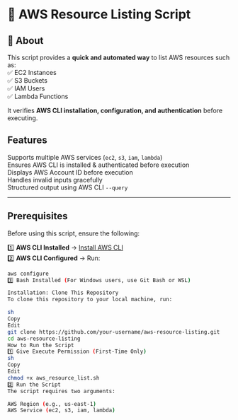 # 🚀 AWS Resource Listing Script

## 📖 About

This script provides a **quick and automated way** to list AWS resources such as:  
✅ EC2 Instances  
✅ S3 Buckets  
✅ IAM Users  
✅ Lambda Functions

It verifies **AWS CLI installation, configuration, and authentication** before executing.

## Features

Supports multiple AWS services (`ec2`, `s3`, `iam`, `lambda`)  
 Ensures AWS CLI is installed & authenticated before execution  
 Displays AWS Account ID before execution  
 Handles invalid inputs gracefully  
 Structured output using AWS CLI `--query`

---

## Prerequisites

Before using this script, ensure the following:

1️⃣ **AWS CLI Installed** → [Install AWS CLI](https://aws.amazon.com/cli/)  
2️⃣ **AWS CLI Configured** → Run:

```sh
aws configure
3️⃣ Bash Installed (For Windows users, use Git Bash or WSL)

Installation: Clone This Repository
To clone this repository to your local machine, run:

sh
Copy
Edit
git clone https://github.com/your-username/aws-resource-listing.git
cd aws-resource-listing
How to Run the Script
1️⃣ Give Execute Permission (First-Time Only)
sh
Copy
Edit
chmod +x aws_resource_list.sh
2️⃣ Run the Script
The script requires two arguments:

AWS Region (e.g., us-east-1)
AWS Service (ec2, s3, iam, lambda)
```
